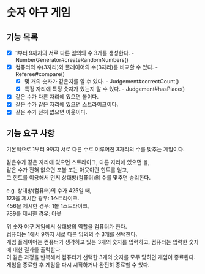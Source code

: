 # 숫자 야구 게임

## 기능 목록

- [x] 1부터 9까지의 서로 다른 임의의 수 3개를 생성한다.  - NumberGenerator#createRandomNumbers()
- [x] 컴퓨터의 수(3자리)와 플레이어의 수(3자리)를 비교할 수 있다. - Referee#compare()
    - [x] 몇 개의 숫자가 같은지를 알 수 있다.  - Judgement#correctCount()
    - [x] 특정 자리에 특정 숫자가 있는지 알 수 있다. - Judgement#hasPlace()
- [x] 같은 수가 다른 자리에 있으면 볼이다.  
- [x] 같은 수가 같은 자리에 있으면 스트라이크이다.  
- [x] 같은 수가 전혀 없으면 아웃이다.  
    
## 기능 요구 사항

기본적으로 1부터 9까지 서로 다른 수로 이루어진 3자리의 수를 맞추는 게임이다.  

같은수가 같은 자리에 있으면 스트라이크, 다른 자리에 있으면 볼,  
같은 수가 전혀 없으면 포볼 또는 아웃이란 힌트를 얻고,  
그 힌트를 이용해서 먼저 상대방(컴퓨터)의 수를 맞추면 승리한다.  

e.g. 상대방(컴퓨터)의 수가 425일 때,  
123을 제시한 경우: 1스트라이크.  
456을 제시한 경우: 1볼 1스트라이크,  
789를 제시한 경우: 아웃  

위 숫자 야구 게임에서 상대방의 역할을 컴퓨터가 한다.  
컴퓨터는 1에서 9까지 서로 다른 임의의 수 3개를 선택한다.  
게임 플레이어는 컴퓨터가 생각하고 있는 3개의 숫자를 입력하고, 컴퓨터는 입력한 숫자에 대한 결과를 출력한다.  
이 같은 과정을 반복해서 컴퓨터가 선택한 3개의 숫자를 모두 맞히면 게임이 종료된다. 
게임을 종료한 후 게임을 다시 시작하거나 완전히 종료할 수 있다.  
